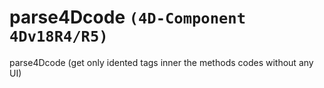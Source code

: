 # parse4Dcode ` (4D-Component 4Dv18R4/R5) `
parse4Dcode (get only idented tags inner the methods codes without any UI)
